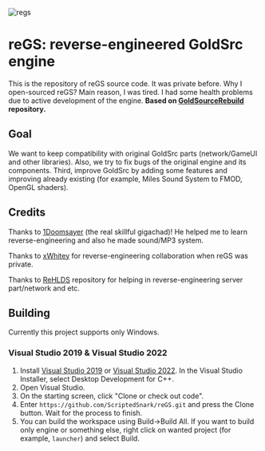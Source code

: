 ![regs](https://user-images.githubusercontent.com/51358194/160087464-9220649b-e09f-40fb-aeb2-0cb9baad7aef.png)

# reGS: reverse-engineered GoldSrc engine

This is the repository of reGS source code. It was private before. Why I open-sourced reGS? Main reason, I was tired. I had some health problems due to active development of the engine. **Based on [GoldSourceRebuild](https://github.com/Triang3l/GoldSourceRebuild) repository.**

## Goal

We want to keep compatibility with original GoldSrc parts (network/GameUI and other libraries). Also, we try to fix bugs of the original engine and its components.
Third, improve GoldSrc by adding some features and improving already existing (for example, Miles Sound System to FMOD, OpenGL shaders).

## Credits

Thanks to [1Doomsayer](https://github.com/1Doomsayer) (the real skillful gigachad)! He helped me to learn reverse-engineering and also he made sound/MP3 system.

Thanks to [xWhitey](https://github.com/xWhitey) for reverse-engineering collaboration when reGS was private.

Thanks to [ReHLDS](https://github.com/dreamstalker/rehlds) repository for helping in reverse-engineering server part/network and etc.

## Building

Currently this project supports only Windows.

### Visual Studio 2019 & Visual Studio 2022
1. Install [Visual Studio 2019](https://my.visualstudio.com/Downloads?q=Visual%20Studio%20Community%202019) or [Visual Studio 2022](https://visualstudio.microsoft.com/vs/preview/vs2022/#download-preview). In the Visual Studio Installer, select Desktop Development for C++.
2. Open Visual Studio.
3. On the starting screen, click "Clone or check out code".
4. Enter `https://github.com/ScriptedSnark/reGS.git` and press the Clone button. Wait for the process to finish.
5. You can build the workspace using Build→Build All. If you want to build only engine or something else, right click on wanted project (for example, `launcher`) and select Build.
